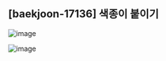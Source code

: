 ## [baekjoon-17136] 색종이 붙이기

![image](https://user-images.githubusercontent.com/22045163/108603810-65f60f00-73ed-11eb-8566-692104288bb2.png)

![image](https://user-images.githubusercontent.com/22045163/108603831-7b6b3900-73ed-11eb-8a8d-5cde017f5281.png)

